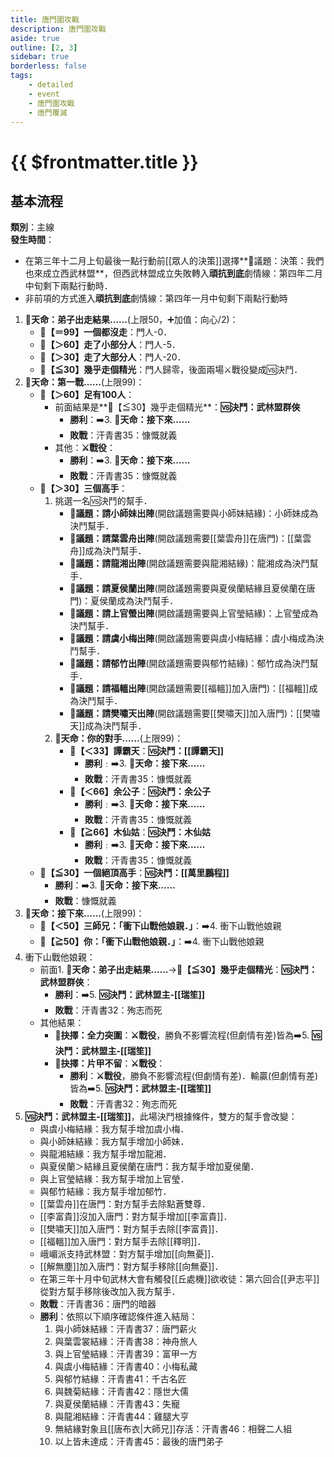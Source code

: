 ```yaml
---
title: 唐門圍攻戰
description: 唐門圍攻戰
aside: true
outline: [2, 3]
sidebar: true
borderless: false
tags:
    - detailed
    - event
    - 唐門圍攻戰
    - 唐門覆滅
---
```


# {{ $frontmatter.title }}

## 基本流程
**類別**：主線<br>
**發生時間**：<br>
+ 在第三年十二月上旬最後一點行動前[[眾人的決策]]選擇**📜議題：決策：我們也來成立西武林盟**，但西武林盟成立失敗轉入**頑抗到底**劇情線：第四年二月中旬剩下兩點行動時．
+ 非前項的方式進入**頑抗到底**劇情線：第四年一月中旬剩下兩點行動時

1. **🎲天命：弟子出走結果......**(上限50，➕加值：向心/2)：
   + **🧾【＝99】一個都沒走**：門人-0．
   + **🧾【＞60】走了小部分人**：門人-5．
   + **🧾【＞30】走了大部分人**：門人-20．
   + **🧾【≦30】幾乎走個精光**：門人歸零，後面兩場⚔️戰役變成🆚決鬥．
2. **🎲天命：第一戰......**(上限99)：
   + **🧾【＞60】足有100人**：
     + 前面結果是**🧾【≦30】幾乎走個精光**：**🆚決鬥：武林盟群俠**
       + **勝利**：➡️3. **🎲天命：接下來......**
       + **敗戰**：<EndIcon no="35">汗青書35：慷慨就義</EndIcon>
     + 其他：**⚔️戰役**：
       + **勝利**：➡️3. **🎲天命：接下來......**
       + **敗戰**：<EndIcon no="35">汗青書35：慷慨就義</EndIcon>
   + **🧾【＞30】三個高手**：
     1. 挑選一名🆚決鬥的幫手．
        + **📜議題：請小師妹出陣**(開啟議題需要與<Girl0Icon>小師妹</Girl0Icon>結緣)：<Girl0Icon>小師妹</Girl0Icon>成為決鬥幫手．
        + **📜議題：請葉雲舟出陣**(開啟議題需要[[葉雲舟]]在唐門)：[[葉雲舟]]成為決鬥幫手．
        + **📜議題：請龍湘出陣**(開啟議題需要與<Girl8Icon>龍湘</Girl8Icon>結緣)：<Girl8Icon>龍湘</Girl8Icon>成為決鬥幫手．
        + **📜議題：請夏侯蘭出陣**(開啟議題需要與<Girl5Icon>夏侯蘭</Girl5Icon>結緣且<Girl5Icon>夏侯蘭</Girl5Icon>在唐門)：<Girl5Icon>夏侯蘭</Girl5Icon>成為決鬥幫手．
        + **📜議題：請上官螢出陣**(開啟議題需要與<Girl4Icon>上官瑩</Girl4Icon>結緣)：<Girl4Icon>上官瑩</Girl4Icon>成為決鬥幫手．
        + **📜議題：請虞小梅出陣**(開啟議題需要與<Girl3Icon>虞小梅</Girl3Icon>結緣：<Girl3Icon>虞小梅</Girl3Icon>成為決鬥幫手．
        + **📜議題：請郁竹出陣**(開啟議題需要與<Girl6Icon>郁竹</Girl6Icon>結緣)：<Girl6Icon>郁竹</Girl6Icon>成為決鬥幫手．
        + **📜議題：請福轀出陣**(開啟議題需要[[福轀]]加入唐門)：[[福轀]]成為決鬥幫手．
        + **📜議題：請樊嘯天出陣**(開啟議題需要[[樊嘯天]]加入唐門)：[[樊嘯天]]成為決鬥幫手．
     2. **🎲天命：你的對手......**(上限99)：
        + **🧾【＜33】譚霸天**：**🆚決鬥：[[譚霸天]]**
          + **勝利**﹕➡️3. **🎲天命：接下來......**
          + **敗戰**：<EndIcon no="35">汗青書35：慷慨就義</EndIcon>
        + **🧾【＜66】余公子**：**🆚決鬥：余公子**
          + **勝利**﹕➡️3. **🎲天命：接下來......**
          + **敗戰**：<EndIcon no="35">汗青書35：慷慨就義</EndIcon>
        + **🧾【≧66】木仙姑**：**🆚決鬥：木仙姑**
          + **勝利**﹕➡️3. **🎲天命：接下來......**
          + **敗戰**：<EndIcon no="35">汗青書35：慷慨就義</EndIcon>
   + **🧾【≦30】一個絕頂高手**：**🆚決鬥：[[萬里鵬程]]**
     + **勝利**：➡️3. **🎲天命：接下來......**
     + **敗戰**：<EndIcon no="35">慷慨就義</EndIcon>
3. **🎲天命：接下來......**(上限99)：
   +  **🧾【＜50】三師兄：「衝下山戰他娘親．」**：➡️4. 衝下山戰他娘親
   +  **🧾【≧50】你：「衝下山戰他娘親．」**：➡️4. 衝下山戰他娘親
4. 衝下山戰他娘親：
   + 前面1. **🎲天命：弟子出走結果......**→**🧾【≦30】幾乎走個精光**：**🆚決鬥：武林盟群俠**：
     + **勝利**：➡️5. **🆚決鬥：武林盟主-[[瑞笙]]**
     + **敗戰**：<EndIcon no="32">汗青書32：殉志而死</EndIcon>
   + 其他結果：
     + **📖抉擇：全力突圍**：**⚔️戰役**，勝負不影響流程(但劇情有差)皆為➡️5. **🆚決鬥：武林盟主-[[瑞笙]]**
     + **📖抉擇：片甲不留**：**⚔️戰役**：
       + **勝利**：**⚔️戰役**，勝負不影響流程(但劇情有差)．輸贏(但劇情有差)皆為➡️5. **🆚決鬥：武林盟主-[[瑞笙]]**
       + **敗戰**：<EndIcon no="32">汗青書32：殉志而死</EndIcon>
5. **🆚決鬥：武林盟主-[[瑞笙]]**，此場決鬥根據條件，雙方的幫手會改變：
     + 與<Girl3Icon>虞小梅</Girl3Icon>結緣：我方幫手增加<Girl3Icon>虞小梅</Girl3Icon>．
     + 與<Girl0Icon>小師妹</Girl0Icon>結緣：我方幫手增加<Girl0Icon>小師妹</Girl0Icon>．
     + 與<Girl8Icon>龍湘</Girl8Icon>結緣：我方幫手增加<Girl8Icon>龍湘</Girl8Icon>．
     + 與<Girl5Icon>夏侯蘭</Girl5Icon>＞結緣且<Girl5Icon>夏侯蘭</Girl5Icon>在唐門：我方幫手增加<Girl5Icon>夏侯蘭</Girl5Icon>．
     + 與<Girl4Icon>上官瑩</Girl4Icon>結緣：我方幫手增加<Girl4Icon>上官瑩</Girl4Icon>．
     + 與<Girl6Icon>郁竹</Girl6Icon>結緣：我方幫手增加<Girl6Icon>郁竹</Girl6Icon>．
     + [[葉雲舟]]在唐門：對方幫手去除點蒼雙尊．
     + [[李富貴]]沒加入唐門：對方幫手增加[[李富貴]]．
     + [[樊嘯天]]加入唐門：對方幫手去除[[李富貴]]．
     + [[福轀]]加入唐門：對方幫手去除[[釋明]]．
     + 峨嵋派支持武林盟：對方幫手增加[[向無憂]]．
     + [[解無塵]]加入唐門：對方幫手移除[[向無憂]]．
     + 在第三年十月中旬武林大會有觸發[[丘處機]]欲收徒：第六回合[[尹志平]]從對方幫手移除後改加入我方幫手．
   + **敗戰**：<EndIcon no="36">汗青書36：唐門的暗器</EndIcon>
   + **勝利**：依照以下順序確認條件進入結局：
     1. 與<Girl0Icon>小師妹</Girl0Icon>結緣：<EndIcon no="37">汗青書37：唐門薪火</EndIcon>
     2. 與<Girl2Icon>葉雲裳</Girl2Icon>結緣：<EndIcon no="38">汗青書38：神舟旅人</EndIcon>
     3. 與<Girl4Icon>上官瑩</Girl4Icon>結緣：<EndIcon no="39">汗青書39：富甲一方</EndIcon>
     4. 與<Girl3Icon>虞小梅</Girl3Icon>結緣：<EndIcon no="40">汗青書40：小梅私藏</EndIcon>
     5. 與<Girl6Icon>郁竹</Girl6Icon>結緣：<EndIcon no="41">汗青書41：千古名匠</EndIcon>
     6. 與<Girl7Icon>魏菊</Girl7Icon>結緣：<EndIcon no="42">汗青書42：隱世大儒</EndIcon>
     7. 與<Girl5Icon>夏侯蘭</Girl5Icon>結緣：<EndIcon no="43">汗青書43：失寵</EndIcon>
     8. 與<Girl8Icon>龍湘</Girl8Icon>結緣：<EndIcon no="44">汗青書44：雞腿大亨</EndIcon>
     9. 無結緣對象且[[唐布衣|大師兄]]存活：<EndIcon no="46">汗青書46：相聲二人組</EndIcon>
     10. 以上皆未達成：<EndIcon no="45">汗青書45：最後的唐門弟子</EndIcon>
     
